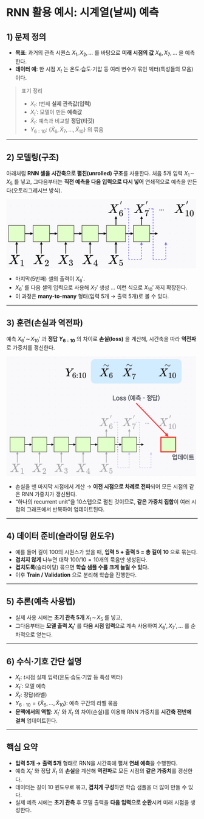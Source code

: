 # RNN 활용 예시: 시계열(날씨) 예측

## 1) 문제 정의

- **목표**: 과거의 관측 시퀀스 $X_1, X_2, \dots$ 를 바탕으로 **미래 시점의 값** $X_6, X_7, \dots$ 을 예측한다.
- **데이터 예**: 한 시점 $X_t$ 는 온도·습도·기압 등 여러 변수가 묶인 벡터(특성들의 모음)이다.

> 표기 정리
>
> - $X_t$: $t$번째 **실제 관측값(입력)**
> - $X_t'$: 모델이 만든 **예측값**
> - $\tilde{X}_t$: 예측과 비교할 **정답(타깃)**
> - $Y_{6:10}$: $\{\tilde{X}_6,\tilde{X}_7,\dots,\tilde{X}_{10}\}$ 의 묶음

---

## 2) 모델링(구조)

아래처럼 **RNN 셀을 시간축으로 펼친(unrolled) 구조**를 사용한다.
처음 5개 입력 $X_1\!\sim\!X_5$ 를 넣고, 그다음부터는 **직전 예측을 다음 입력으로 다시 넣어** 연쇄적으로 예측을 만든다(오토리그레시브 방식).

<img src="../images/rnn-sequence.png" width="500">

- 마지막(5번째) 셀의 출력이 $X_6'$.
- $X_6'$ 를 다음 셀의 입력으로 사용해 $X_7'$ 생성 … 이런 식으로 $X_{10}'$ 까지 확장한다.
- 이 과정은 **many-to-many** 형태(입력 5개 → 출력 5개)로 볼 수 있다.

---

## 3) 훈련(손실과 역전파)

예측 $X_6'\!\sim\!X_{10}'$ 과 **정답 $Y_{6:10}$** 의 차이로 **손실(loss)** 을 계산해, 시간축을 따라 **역전파**로 가중치를 갱신한다.

<img src="../images/rnn-sequence-loss.png" width="500">

- 손실을 맨 마지막 시점에서 계산 → **이전 시점으로 차례로 전파**되어 모든 시점의 같은 RNN 가중치가 갱신된다.
- “하나의 recurrent unit”을 10스텝으로 펼친 것이므로, **같은 가중치 집합**이 여러 시점의 그래프에서 반복하여 업데이트된다.

---

## 4) 데이터 준비(슬라이딩 윈도우)

- 예를 들어 길이 100의 시퀀스가 있을 때, **입력 5 + 출력 5 = 총 길이 10** 으로 묶는다.
- **겹치지 않게** 나누면 대략 $100/10 = 10$개의 묶음만 생성된다.
- **겹치도록**(슬라이딩) 묶으면 **학습 샘플 수를 크게 늘릴 수 있다.**
- 이후 **Train / Validation** 으로 분리해 학습을 진행한다.

---

## 5) 추론(예측 사용법)

- 실제 사용 시에는 **초기 관측 5개** $X_1\!\sim\!X_5$ 를 넣고,
- 그다음부터는 **모델 출력 $X_t'$** 를 **다음 시점 입력**으로 계속 사용하여 $X_6', X_7', \dots$ 를 순차적으로 얻는다.

---

## 6) 수식·기호 간단 설명

- $X_t$: $t$시점 실제 입력(온도·습도·기압 등 특성 벡터)
- $X_t'$: 모델 예측
- $\tilde{X}_t$: 정답(라벨)
- $Y_{6:10}=\{\tilde{X}_6,\dots,\tilde{X}_{10}\}$: 예측 구간의 라벨 묶음
- **문맥에서의 역할**: $X_t'$ 와 $\tilde{X}_t$ 의 차이(손실)를 이용해 RNN 가중치를 **시간축 전반에 걸쳐** 업데이트한다.

---

## 핵심 요약

- **입력 5개 → 출력 5개** 형태로 RNN을 시간축에 펼쳐 **연쇄 예측**을 수행한다.
- 예측 $X_t'$ 와 정답 $\tilde{X}_t$ 의 **손실**을 계산해 **역전파**로 모든 시점의 **같은 가중치**를 갱신한다.
- 데이터는 길이 10 윈도우로 묶고, **겹치게 구성**하면 학습 샘플을 더 많이 만들 수 있다.
- 실제 예측 시에는 **초기 관측** 후 모델 출력을 **다음 입력으로 순환**시켜 미래 시점을 생성한다.
